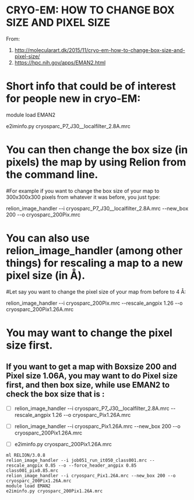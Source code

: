 # CRYO-EM: HOW TO CHANGE BOX SIZE AND PIXEL SIZE

From:
1. http://molecularart.dk/2015/11/cryo-em-how-to-change-box-size-and-pixel-size/
2. https://hpc.nih.gov/apps/EMAN2.html

# Short info that could be of interest for people new in cryo-EM:

module load EMAN2

e2iminfo.py cryosparc_P7_J30__localfilter_2.8A.mrc

# You can then change the box size (in pixels) the map by using Relion from the command line.

#For example if you want to change the box size of your map to 300x300x300 pixels from whatever it was before, you just type:

relion_image_handler --i cryosparc_P7_J30__localfilter_2.8A.mrc --new_box 200 --o cryosparc_200Pix.mrc

# You can also use relion_image_handler (among other things) for rescaling a map to a new pixel size (in Å).

#Let say you want to change the pixel size of your map from before to 4 Å:

relion_image_handler --i cryosparc_200Pix.mrc --rescale_angpix 1.26 --o cryosparc_200Pix1.26A.mrc

# You may want to change the pixel size first.

## If you want to get a map with Boxsize 200 and Pixel size 1.06A, you may want to do Pixel size first, and then box size, while use EMAN2 to check the box size that is :

- [ ] relion_image_handler --i cryosparc_P7_J30__localfilter_2.8A.mrc --rescale_angpix 1.26 --o cryosparc_Pix1.26A.mrc
- [ ] relion_image_handler --i cryosparc_Pix1.26A.mrc --new_box 200 --o cryosparc_200Pix1.26A.mrc
- [ ] e2iminfo.py cryosparc_200Pix1.26A.mrc


```shell
ml RELION/3.0.8
relion_image_handler --i job051_run_it050_class001.mrc --rescale_angpix 0.85 --o --force_header_angpix 0.85 class001_pix0.85.mrc 
relion_image_handler --i cryosparc_Pix1.26A.mrc --new_box 200 --o cryosparc_200Pix1.26A.mrc
module load EMAN2
e2iminfo.py cryosparc_200Pix1.26A.mrc
```
